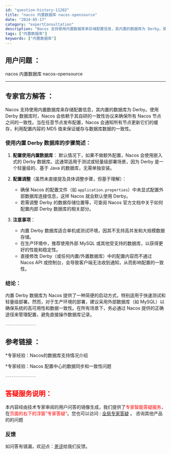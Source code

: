 ```yaml
---
id: "question-history-11202"
title: "nacos 内置数据库 nacos-opensource"
date: "2024-05-17"
category: "expertConsultation"
description: "Nacos 支持使用内置数据库来存储配置信息，其内置的数据库为 Derby。使用 Derby 数据库时，Nacos 会依赖于其自研的一致性协议来确保所有 Nacos 节点之间的一致性。当在任意节点发布配置，Nacos 会通知所有节点更新它们的缓存，利用配置内容的 MD5 值来保证缓存与数据库数据的一"
tags: ["内置数据库"]
keywords: ["内置数据库"]
---
```


## 用户问题 ： 
 nacos 内置数据库 nacos-opensource 

---------------
## 专家官方解答 ：

Nacos 支持使用内置数据库来存储配置信息，其内置的数据库为 Derby。使用 Derby 数据库时，Nacos 会依赖于其自研的一致性协议来确保所有 Nacos 节点之间的一致性。当在任意节点发布配置，Nacos 会通知所有节点更新它们的缓存，利用配置内容的 MD5 值来保证缓存与数据库数据的一致性。

### 使用内置 Derby 数据库的步骤简述：

1. **配置使用内置数据库**：
   默认情况下，如果不做额外配置，Nacos 会使用嵌入式的 Derby 数据库。这通常适用于测试或轻量级部署场景，因为 Derby 是一个轻量级的、基于 Java 的数据库，无需单独安装。

2. **配置调整**（虽然未直接提及具体调整步骤，但基于理解）：
   - 确保 Nacos 的配置文件（如 `application.properties`）中未显式配置外部数据库连接信息，这样 Nacos 就会默认使用 Derby。
   - 若需调整 Derby 的数据存储位置等，可查阅 Nacos 官方文档中关于如何配置内部 Derby 数据库的相关部分。

3. **注意事项**：
   - 内置 Derby 数据库适合单机或测试环境，因其不支持高并发和大规模数据存储。
   - 在生产环境中，推荐使用外部 MySQL 或其他受支持的数据库，以获得更好的性能和稳定性。
   - 直接修改 Derby（或任何内置/外置数据库）中的配置内容而不通过 Nacos API 或控制台，会导致客户端无法收到通知，从而影响配置的一致性。

### 结论：
内置 Derby 数据库为 Nacos 提供了一种简便的启动方式，特别适用于快速测试和轻量级部署。然而，对于生产环境的部署，建议采用外部数据库（如 MySQL）以确保系统的高可用性和数据一致性。在所有场景下，务必通过 Nacos 提供的正确途径来管理配置，避免直接操作数据库记录。


<font color="#949494">---------------</font> 


## 参考链接 ：

*专家经验：Nacos的数据库支持情况介绍 
 
 *专家经验：Nacos 配置中心的数据同步和一致性问题 


 <font color="#949494">---------------</font> 
 


## <font color="#FF0000">答疑服务说明：</font> 

本内容经由技术专家审阅的用户问答的镜像生成，我们提供了<font color="#FF0000">专家智能答疑服务</font>，在<font color="#FF0000">页面的右下的浮窗”专家答疑“</font>。您也可以访问 : [全局专家答疑](https://opensource.alibaba.com/chatBot) 。 咨询其他产品的的问题

### 反馈
如问答有错漏，欢迎点：[差评](https://ai.nacos.io/user/feedbackByEnhancerGradePOJOID?enhancerGradePOJOId=13741)给我们反馈。
